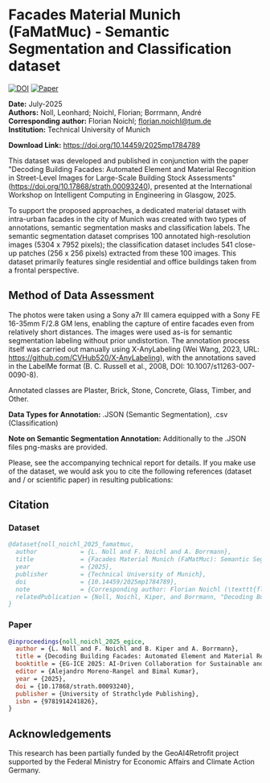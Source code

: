 # Facades Material Munich (FaMatMuc) - Semantic Segmentation and Classification dataset

[![DOI](https://img.shields.io/badge/DOI-10.14459%2F2025mp1784789-blue)](https://doi.org/10.14459/2025mp1784789)
[![Paper](https://img.shields.io/badge/Paper-DOI%3A10.17868%2Fstrath.00093240-green)](https://doi.org/10.17868/strath.00093240)

**Date:** July-2025  
**Authors:** Noll, Leonhard; Noichl, Florian; Borrmann, André  
**Corresponding author:** Florian Noichl; florian.noichl@tum.de  
**Institution:** Technical University of Munich  

**Download Link:** https://doi.org/10.14459/2025mp1784789

This dataset was developed and published in conjunction with the paper "Decoding Building Facades: Automated Element and Material Recognition in Street-Level Images for Large-Scale Building Stock Assessments" (https://doi.org/10.17868/strath.00093240), presented at the International Workshop on Intelligent Computing in Engineering in Glasgow, 2025.

To support the proposed approaches, a dedicated material dataset with intra-urban facades in the city of Munich was created with two types of annotations, semantic segmentation masks and classification labels. The semantic segmentation dataset comprises 100 annotated high-resolution images (5304 x 7952 pixels); the classification dataset includes 541 close-up patches (256 x 256 pixels) extracted from these 100 images. This dataset primarily features single residential and office buildings taken from a frontal perspective.

## Method of Data Assessment

The photos were taken using a Sony a7r III camera equipped with a Sony FE 16-35mm F/2.8 GM lens, enabling the capture of entire facades even from relatively short distances. The images were used as-is for semantic segmentation labeling without prior undistortion. The annotation process itself was carried out manually using X-AnyLabeling (Wei Wang, 2023, URL: https://github.com/CVHub520/X-AnyLabeling), with the annotations saved in the LabelMe format (B. C. Russell et al., 2008, DOI: 10.1007/s11263-007-0090-8).

Annotated classes are Plaster, Brick, Stone, Concrete, Glass, Timber, and Other.

**Data Types for Annotation:** .JSON (Semantic Segmentation), .csv (Classification)

**Note on Semantic Segmentation Annotation:** Additionally to the .JSON files png-masks are provided.

Please, see the accompanying technical report for details. If you make use of the dataset, we would ask you to cite the following references (dataset and / or scientific paper) in resulting publications:

## Citation

### Dataset

```bibtex
@dataset{noll_noichl_2025_famatmuc,
  author            = {L. Noll and F. Noichl and A. Borrmann},
  title             = {Facades Material Munich (FaMatMuc): Semantic Segmentation and Classification Dataset},
  year              = {2025},
  publisher         = {Technical University of Munich},
  doi               = {10.14459/2025mp1784789},
  note              = {Corresponding author: Florian Noichl (\texttt{florian.noichl@tum.de})},
  relatedPublication = {Noll, Noichl, Kiper, and Borrmann, "Decoding Building Facades: Automated Element and Material Recognition in Street‑Level Images for Large‑Scale Building Stock Assessments", International Workshop on Intelligent Computing in Engineering, Glasgow, 2025, DOI:10.17868/strath.00093240}
}
```

### Paper

```bibtex
@inproceedings{noll_noichl_2025_egice,
  author = {L. Noll and F. Noichl and B. Kiper and A. Borrmann},
  title = {Decoding Building Facades: Automated Element and Material Recognition in Street‐Level Images for Large‐Scale Building Stock Assessments},
  booktitle = {EG‑ICE 2025: AI‑Driven Collaboration for Sustainable and Resilient Built Environments},
  editor = {Alejandro Moreno‑Rangel and Bimal Kumar},
  year = {2025},
  doi = {10.17868/strath.00093240},
  publisher = {University of Strathclyde Publishing},
  isbn = {9781914241826},
}
```

## Acknowledgements
This research has been partially funded by the GeoAI4Retrofit project supported by the Federal Ministry for Economic Affairs and Climate Action Germany.
